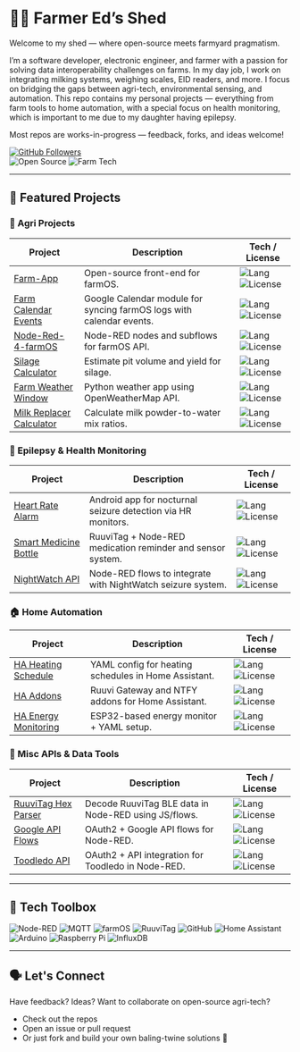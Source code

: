 # 👨‍🌾 Farmer Ed’s Shed

Welcome to my shed — where open-source meets farmyard pragmatism.

I’m a software developer, electronic engineer, and farmer with a passion for solving data interoperability challenges on farms. In my day job, I work on integrating milking systems, weighing scales, EID readers, and more. I focus on bridging the gaps between agri-tech, environmental sensing, and automation. This repo contains my personal projects — everything from farm tools to home automation, with a special focus on health monitoring, which is important to me due to my daughter having epilepsy.

Most repos are works-in-progress — feedback, forks, and ideas welcome!

[![GitHub Followers](https://img.shields.io/github/followers/Farmer-Eds-Shed?label=Follow&style=social)](https://github.com/Farmer-Eds-Shed)  
![Open Source](https://img.shields.io/badge/Open%20Source-%E2%9C%94-green)
![Farm Tech](https://img.shields.io/badge/Farm%20Tech-Agri%20Tech-green)

---

## 📌 Featured Projects

### 🚜 Agri Projects

| Project | Description | Tech / License |
|--------|-------------|----------------|
| [Farm-App](https://github.com/Farmer-Eds-Shed/Farm-App) | Open-source front-end for farmOS. | ![Lang](https://img.shields.io/github/languages/top/Farmer-Eds-Shed/Farm-App) ![License](https://img.shields.io/github/license/Farmer-Eds-Shed/Farm-App) |
| [Farm Calendar Events](https://github.com/Farmer-Eds-Shed/farm_calendar_events) | Google Calendar module for syncing farmOS logs with calendar events. | ![Lang](https://img.shields.io/github/languages/top/Farmer-Eds-Shed/farm_calendar_events) ![License](https://img.shields.io/github/license/Farmer-Eds-Shed/farm_calendar_events) |
| [Node-Red-4-farmOS](https://github.com/Farmer-Eds-Shed/Node-Red-4-farmOS) | Node-RED nodes and subflows for farmOS API. | ![Lang](https://img.shields.io/github/languages/top/Farmer-Eds-Shed/Node-Red-4-farmOS) ![License](https://img.shields.io/github/license/Farmer-Eds-Shed/Node-Red-4-farmOS) |
| [Silage Calculator](https://github.com/Farmer-Eds-Shed/Silage-Calculator) | Estimate pit volume and yield for silage. | ![Lang](https://img.shields.io/github/languages/top/Farmer-Eds-Shed/Silage-Calculator) ![License](https://img.shields.io/github/license/Farmer-Eds-Shed/Silage-Calculator) |
| [Farm Weather Window](https://github.com/Farmer-Eds-Shed/Farm-Weather-Window) | Python weather app using OpenWeatherMap API. | ![Lang](https://img.shields.io/github/languages/top/Farmer-Eds-Shed/Farm-Weather-Window) ![License](https://img.shields.io/github/license/Farmer-Eds-Shed/Farm-Weather-Window) |
| [Milk Replacer Calculator](https://github.com/Farmer-Eds-Shed/Milk-Replacer-Calculator) | Calculate milk powder-to-water mix ratios. | ![Lang](https://img.shields.io/github/languages/top/Farmer-Eds-Shed/Milk-Replacer-Calculator) ![License](https://img.shields.io/github/license/Farmer-Eds-Shed/Milk-Replacer-Calculator) |

### 💊 Epilepsy & Health Monitoring

| Project | Description | Tech / License |
|--------|-------------|----------------|
| [Heart Rate Alarm](https://github.com/Farmer-Eds-Shed/Heart-Rate-Alarm) | Android app for nocturnal seizure detection via HR monitors. | ![Lang](https://img.shields.io/github/languages/top/Farmer-Eds-Shed/Heart-Rate-Alarm) ![License](https://img.shields.io/github/license/Farmer-Eds-Shed/Heart-Rate-Alarm) |
| [Smart Medicine Bottle](https://github.com/Farmer-Eds-Shed/Smart-Medicine-Bottle) | RuuviTag + Node-RED medication reminder and sensor system. | ![Lang](https://img.shields.io/github/languages/top/Farmer-Eds-Shed/Smart-Medicine-Bottle) ![License](https://img.shields.io/github/license/Farmer-Eds-Shed/Smart-Medicine-Bottle) |
| [NightWatch API](https://github.com/Farmer-Eds-Shed/NightWatch-seizure-alarm-Node-Red-API) | Node-RED flows to integrate with NightWatch seizure system. | ![Lang](https://img.shields.io/github/languages/top/Farmer-Eds-Shed/NightWatch-seizure-alarm-Node-Red-API) ![License](https://img.shields.io/github/license/Farmer-Eds-Shed/NightWatch-seizure-alarm-Node-Red-API) |

### 🏠 Home Automation

| Project | Description | Tech / License |
|--------|-------------|----------------|
| [HA Heating Schedule](https://github.com/Farmer-Eds-Shed/Home-Assistant-Heating-Schedule) | YAML config for heating schedules in Home Assistant. | ![Lang](https://img.shields.io/github/languages/top/Farmer-Eds-Shed/Home-Assistant-Heating-Schedule) ![License](https://img.shields.io/github/license/Farmer-Eds-Shed/Home-Assistant-Heating-Schedule) |
| [HA Addons](https://github.com/Farmer-Eds-Shed/Home-Assistant-Addon-Repo) | Ruuvi Gateway and NTFY addons for Home Assistant. | ![Lang](https://img.shields.io/github/languages/top/Farmer-Eds-Shed/Home-Assistant-Addon-Repo) ![License](https://img.shields.io/github/license/Farmer-Eds-Shed/Home-Assistant-Addon-Repo) |
| [HA Energy Monitoring](https://github.com/Farmer-Eds-Shed/Home-Assistant-Energy-Monitoring) | ESP32-based energy monitor + YAML setup. | ![Lang](https://img.shields.io/github/languages/top/Farmer-Eds-Shed/Home-Assistant-Energy-Monitoring) ![License](https://img.shields.io/github/license/Farmer-Eds-Shed/Home-Assistant-Energy-Monitoring) |

### 🧰 Misc APIs & Data Tools

| Project | Description | Tech / License |
|--------|-------------|----------------|
| [RuuviTag Hex Parser](https://github.com/Farmer-Eds-Shed/RuuviTag-Node-Red-Hex-Data-Parser) | Decode RuuviTag BLE data in Node-RED using JS/flows. | ![Lang](https://img.shields.io/github/languages/top/Farmer-Eds-Shed/RuuviTag-Node-Red-Hex-Data-Parser) ![License](https://img.shields.io/github/license/Farmer-Eds-Shed/RuuviTag-Node-Red-Hex-Data-Parser) |
| [Google API Flows](https://github.com/Farmer-Eds-Shed/Node-Red-Google-API-Flows) | OAuth2 + Google API flows for Node-RED. | ![Lang](https://img.shields.io/github/languages/top/Farmer-Eds-Shed/Node-Red-Google-API-Flows) ![License](https://img.shields.io/github/license/Farmer-Eds-Shed/Node-Red-Google-API-Flows) |
| [Toodledo API](https://github.com/Farmer-Eds-Shed/Toodledo-Node-Red-API) | OAuth2 + API integration for Toodledo in Node-RED. | ![Lang](https://img.shields.io/github/languages/top/Farmer-Eds-Shed/Toodledo-Node-Red-API) ![License](https://img.shields.io/github/license/Farmer-Eds-Shed/Toodledo-Node-Red-API) |

---

## 🧰 Tech Toolbox

![Node-RED](https://img.shields.io/badge/Node--RED-Flow%20Logic-red?logo=nodered)
![MQTT](https://img.shields.io/badge/MQTT-IoT%20Messaging-purple?logo=mqtt)
![farmOS](https://img.shields.io/badge/farmOS-Agri%20Platform-green)
![RuuviTag](https://img.shields.io/badge/RuuviTag-BLE%20Sensors-blue)
![GitHub](https://img.shields.io/badge/GitHub-Open%20Source-black)
![Home Assistant](https://img.shields.io/badge/Home%20Assistant-Home%20Automation-blue?logo=homeassistant)
![Arduino](https://img.shields.io/badge/Arduino-Microcontroller-00979D?logo=arduino)
![Raspberry Pi](https://img.shields.io/badge/Raspberry%20Pi-Computing-5E5B6E?logo=raspberrypi)
![InfluxDB](https://img.shields.io/badge/InfluxDB-Time%20Series%20DB-22a6b3?logo=influxdb)

---

## 🗣️ Let's Connect

Have feedback? Ideas? Want to collaborate on open-source agri-tech?

- Check out the repos
- Open an issue or pull request
- Or just fork and build your own baling-twine solutions 🚀
